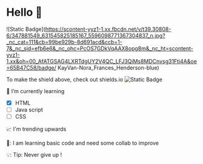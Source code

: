 # Hello 👋
![Static Badge](https://scontent-yyz1-1.xx.fbcdn.net/v/t39.30808-6/347881549_631545825185167_5596098771367304837_n.jpg?_nc_cat=111&cb=99be929b-8d691acd&ccb=1-7&_nc_sid=efb6e6&_nc_ohc=PcOS7GDkVqAAX8opg8m&_nc_ht=scontent-yyz1-1.xx&oh=00_AfATGSAG4LXRTdgUY2V4QC_LFJ3QiMs8MDCnvsg31Fti4A&oe=65B47C58/badge/ KayVan-Nora_Frances_Henderson-blue)

To make the shield above, check out shields.io ![Static Badge](https://img.shields.io/badge/to%20make%20anything%20you%20would%20like!-8A2BE2)

:memo: I’m currently learning
  - [x] HTML  
  - [ ] Java script   
  - [ ] CSS

📈 I'm trending upwards


📓: I am learning basic code and need some collab to improve 

💡: Tip: Never give up !

